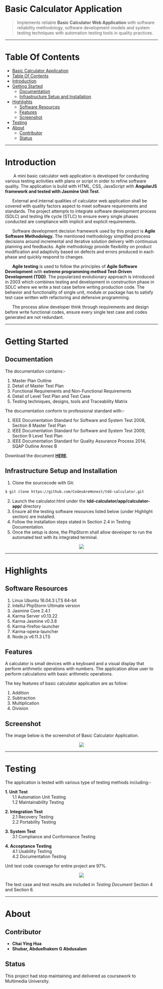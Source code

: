 Basic Calculator Application  
============================
> Implements reliable **Basic Calculator Web Application** with software reliability methodology, software development models and system testing techniques with automation testing tools in quality practices.  

***

Table Of Contents 
=================
* [Basic Calculator Application](#basic-calculator-application)
* [Table Of Contents](#table-of-contents)
* [Introduction](#introduction)
* [Getting Started](#getting-started)
  * [Documentation](#documentation)
  * [Infrastructure Setup and Installation](#infrastructure-setup-and-installation)
* [Highlights](#highlights)
  * [Software Resources](#software-resources)
  * [Features](#features)
  * [Screenshot](#screenshot)
* [Testing](#testing)
* [About](#about)
  * [Contributor](#contributor)
  * [Status](#status)
  

***

Introduction
============


&nbsp;&nbsp;&nbsp;&nbsp;&nbsp;&nbsp; A mini basic calculator web application is developed for conducting various testing activities with plans or script in order to refine software quality. The application is build with HTML, CSS, JavaScript with **AngularJS framework and tested with Jasmine Unit Test**.   

&nbsp;&nbsp;&nbsp;&nbsp;&nbsp;&nbsp;External and internal qualities of calculator web application shall be covered with quality factors aspect to meet software requirements and standards. The project attempts to integrate software development process (SDLC) and testing life cycle (STLC) to ensure every single phases conducted are compliance with implicit and explicit requirements.  

&nbsp;&nbsp;&nbsp;&nbsp;&nbsp;&nbsp;Software development decision framework used by this project is **Agile Software Methodology.** The mentioned methodology simplified process decisions around incremental and iterative solution delivery with continuous planning and feedbacks. Agile methodology provide flexibility on product modification and adaptivity based on defects and errors produced in each phase and quickly respond to changes.  

&nbsp;&nbsp;&nbsp;&nbsp;&nbsp;&nbsp;**Agile testing** is used to follow the principles of **Agile Software Development** with **extreme programming method Test-Driven Development (TDD)**. The popularized evolutionary approach is introduced in 2003 which combines testing and development in construction phase in SDLC where we write a test case before writing production code. The behavior and functionality of single unit, module or package has to satisfy test case written with refactoring and defensive programming.  

&nbsp;&nbsp;&nbsp;&nbsp;&nbsp;&nbsp;The process allow developer think through requirements and design before write functional codes, ensure every single test case and codes generated are not redundant.  

***

Getting Started
===============

Documentation
-------------
The documentation contains:-  
1. Master Plan Outline  
2. Detail of Master Test Plan  
3. Functional Requirements and Non-Functional Requirements  
4. Detail of Level Test Plan and Test Case  
5. Testing techniques, designs, tools and Traceability Matrix  

The documentation conform to professional standard with:-
1. IEEE Documentation Standard for Software and System Test 2008, Section 8 Master Test Plan  
2. IEEE Documentation Standard for Software and System Test 2009, Section 9 Level Test Plan 
3. IEEE Documentation Standard for Quality Assurance Process 2014, SQAP Outline Annex B  

Download the document **[HERE](https://github.com/CodesAreHonest/tdd-calculator/blob/master/doc/Test-Document.pdf)**.  

Infrastructure Setup and Installation
-------------------------------------
1. Clone the sourcecode with Git: 
```sh
$ git clone https://github.com/CodesAreHonest/tdd-calculator.git
```  
2. Launch the calculator.html under the **tdd-calculator/app/calculator-app/** directory  
3. Ensure all the testing software resources listed below (under Highlight section) are installed. 
4. Follow the installation steps stated in Section 2.4 in Testing Documentation.
5. Once the setup is done, the PhpStorm shall allow developer to run the automated test with its integrated terminal.  

<p align="center"><img src="img/automate-test-run.png"/></p>  

***

Highlights
==========
Software Resources
------------------
1. Linux Ubuntu 16.04.3 LTS 64-bit  
2. IntelliJ PhpStorm Ultimate version  
3. Jasmine Core 2.4.1  
4. Karma Server v0.13.22  
5. Karma Jasmine v0.3.8  
6. Karma-firefox-launcher  
7. Karma-opera-launcher  
8. Node.js v6.11.3 LTS

Features
--------
A calculator is small devices with a keyboard and a visual display that perform arithmetic operations with numbers. The application allow user to perform calculations with basic arithmetic operations.  

The key features of basic calculator application are as follow: 
1. Addition  
2. Subtraction  
3. Multiplication  
4. Division  

Screenshot
----------
The image below is the screenshot of Basic Calculator Application.  
<p align="center"><img src="img/calculator-interface.png"/></p>  

***

Testing
=======
The application is tested with various type of testing methods including:-  
  
**1. Unit Test**  
&nbsp;&nbsp;&nbsp;&nbsp;&nbsp;&nbsp;1.1 Automation Unit Testing  
&nbsp;&nbsp;&nbsp;&nbsp;&nbsp;&nbsp;1.2 Maintainability Testing  

**2. Integration Test**  
&nbsp;&nbsp;&nbsp;&nbsp;&nbsp;&nbsp;2.1 Recovery Testing   
&nbsp;&nbsp;&nbsp;&nbsp;&nbsp;&nbsp;2.2 Portability Testing   

**3. System Test**  
&nbsp;&nbsp;&nbsp;&nbsp;&nbsp;&nbsp;3.1 Compliance and Conformance Testing  

**4. Acceptance Testing**  
&nbsp;&nbsp;&nbsp;&nbsp;&nbsp;&nbsp;4.1 Usability Testing  
&nbsp;&nbsp;&nbsp;&nbsp;&nbsp;&nbsp;4.2 Documentation Testing  

Unit test code coverage for entire project are 97%.  
<p align="center"><img src="img/code-coverage.png"/></p>  



The test case and test results are included in _Testing Document_ Section 4 and Section 6. 

***

About
=====
Contributor
-----------
- **Chai Ying Hua**
- **Shubar, Abduelhakem G Abdusalam**

Status
------
This project had stop maintaining and delivered as coursework to Multimedia University. 




